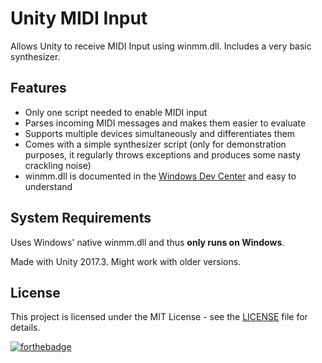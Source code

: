 # Unity MIDI Input
Allows Unity to receive MIDI Input using winmm.dll. Includes a very basic synthesizer.

## Features
- Only one script needed to enable MIDI input
- Parses incoming MIDI messages and makes them easier to evaluate
- Supports multiple devices simultaneously and differentiates them
- Comes with a simple synthesizer script (only for demonstration purposes, it regularly throws exceptions and produces some nasty crackling noise)
- winmm.dll is documented in the [Windows Dev Center](https://msdn.microsoft.com/en-us/library/windows/desktop/dd757277(v=vs.85).aspx) and easy to understand

## System Requirements
Uses Windows' native winmm.dll and thus <b>only runs on Windows</b>.

Made with Unity 2017.3. Might work with older versions.

## License
This project is licensed under the MIT License - see the [LICENSE](LICENSE) file for details.

[![forthebadge](https://forthebadge.com/images/badges/uses-badges.svg)](https://forthebadge.com)
